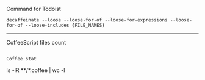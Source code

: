 Command for Todoist
```
decaffeinate --loose --loose-for-of --loose-for-expressions --loose-for-of --loose-includes {FILE_NAMES}
```

___


CoffeeScript files count
```

Coffee stat
```
ls -lR **/*.coffee | wc -l
```
